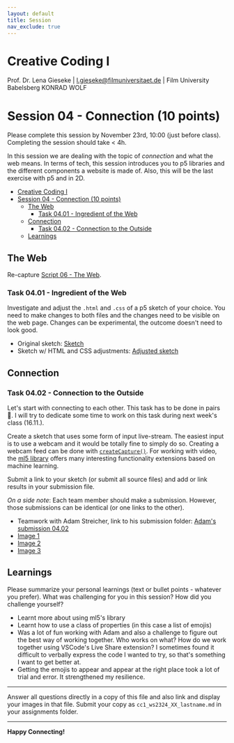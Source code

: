 ```yaml
---
layout: default
title: Session
nav_exclude: true
---
```



# Creative Coding I

Prof. Dr. Lena Gieseke \| l.gieseke@filmuniversitaet.de  \| Film University Babelsberg KONRAD WOLF
  


# Session 04 - Connection (10 points)

Please complete this session by November 23rd, 10:00 (just before class). Completing the session should take < 4h.  

In this session we are dealing with the topic of *connection* and what the web means. In terms of tech, this session introduces you to p5 libraries and the different components a website is made of. Also, this will be the last exercise with p5 and in 2D. 

- [Creative Coding I](#creative-coding-i)
- [Session 04 - Connection (10 points)](#session-04---connection-10-points)
  - [The Web](#the-web)
    - [Task 04.01 - Ingredient of the Web](#task-0401---ingredient-of-the-web)
  - [Connection](#connection)
    - [Task 04.02 - Connection to the Outside](#task-0402---connection-to-the-outside)
  - [Learnings](#learnings)


## The Web 

Re-capture [Script 06 - The Web](../../02_scripts/cc1_ws2324_06_web_script.md).

### Task 04.01 - Ingredient of the Web

Investigate and adjust the `.html` and `.css` of a p5 sketch of your choice. You need to make changes to both files and the changes need to be visible on the web page. Changes can be experimental, the outcome doesn't need to look good.

* Original sketch: [Sketch](https://editor.p5js.org/p5/sketches/Objects:_Composite_Objects)
* Sketch w/ HTML and CSS adjustments: [Adjusted sketch](https://editor.p5js.org/moe555/sketches/c3YsgZfyI)

## Connection

### Task 04.02 - Connection to the Outside

Let's start with connecting to each other. This task has to be done in pairs 🥳. I will try to dedicate some time to work on this task during next week's class (16.11.).

Create a sketch that uses some form of input live-stream. The easiest input is to use a webcam and it would be totally fine to simply do so. Creating a webcam feed can be done with [`createCapture()`](https://p5js.org/reference/#/p5/createCapture). For working with video, the [ml5 library](https://learn.ml5js.org/#/tutorials/hello-ml5) offers many interesting functionality extensions based on machine learning.

Submit a link to your sketch (or submit all source files) and add or link results in your submission file.

*On a side note*: Each team member should make a submission. However, those submissions can be identical (or one links to the other).

* Teamwork with Adam Streicher, link to his submission folder: [Adam's submission 04.02](https://github.com/ctechfilmuniversity/lecture_ws2324_creative_coding_1/tree/main/docs/04_submissions/streicher/04/04_02_source_code) 
* [Image 1](https://github.com/ctechfilmuniversity/lecture_ws2324_creative_coding_1/blob/main/docs/04_submissions/streicher/04/cc1_ws2324_04__02_01_streicher.jpg)
* [Image 2](https://github.com/ctechfilmuniversity/lecture_ws2324_creative_coding_1/blob/main/docs/04_submissions/streicher/04/cc1_ws2324_04__02_02_streicher.jpg)
* [Image 3](https://github.com/ctechfilmuniversity/lecture_ws2324_creative_coding_1/blob/main/docs/04_submissions/streicher/04/cc1_ws2324_04__02_03_streicher.jpg)

## Learnings

Please summarize your personal learnings (text or bullet points - whatever you prefer). What was challenging for you in this session? How did you challenge yourself?

* Learnt more about using ml5's library 
* Learnt how to use a class of properties (in this case a list of emojis)
* Was a lot of fun working with Adam and also a challenge to figure out the best way of working together. Who works on what? How do we work together using VSCode's Live Share extension? I sometimes found it difficult to verbally express the code I wanted to try, so that's something I want to get better at. 
* Getting the emojis to appear and appear at the right place took a lot of trial and error. It strengthened my resilience. 
  

---

Answer all questions directly in a copy of this file and also link and display your images in that file. Submit your copy as `cc1_ws2324_XX_lastname.md` in your assignments folder.

---


**Happy Connecting!**
